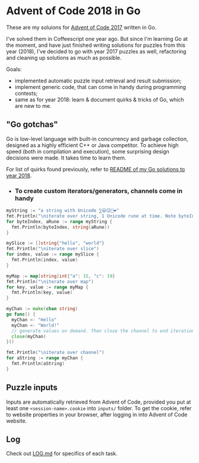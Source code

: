 # Advent of Code 2018 in Go

These are my soluions for [Advent of Code 2017](https://adventofcode.com/2017/) written in Go.

I've solved them in Coffeescript one year ago. But since I'm learning Go at the moment, and have just finished writing solutions for puzzles from this year (2018), I've decided to go with year 2017 puzzles as well, refactoring and cleaning up solutions as much as possible.

Goals:

* implemented automatic puzzle input retrieval and result submission;
* implement generic code, that can come in handy during programming contests;
* same as for year 2018: learn & document quirks & tricks of Go, which are new to me.

## "Go gotchas"

Go is low-level language with built-in concurrency and garbage collection, designed as a highly efficient C++ or Java competitor. To achieve high speed (both in compilation and execution), some surprising design decisions were made. It takes time to learn them.

For list of quirks found previously, refer to [README of my Go solutions to year 2018](https://github.com/metalim/metalim.adventofcode.2018.go/blob/master/README.md#go-gotchas).

* ### To create custom iterators/generators, channels come in handy

```go
myString := "a string with Unicode ⅀😃😉🎄❤"
fmt.Println("\niterate over string, 1 Unicode rune at time. Note byteIndex is not continuous.")
for byteIndex, aRune := range myString {
  fmt.Println(byteIndex, string(aRune))
}

mySlice := []string{"hello", "world"}
fmt.Println("\niterate over slice")
for index, value := range mySlice {
  fmt.Println(index, value)
}

myMap := map[string]int{"a": 15, "c": 19}
fmt.Println("\niterate over map")
for key, value := range myMap {
  fmt.Println(key, value)
}

myChan := make(chan string)
go func() {
  myChan <- "Hello"
  myChan <- "World!"
  // generate values on demand. Then close the channel to end iteration.
  close(myChan)
}()

fmt.Println("\niterate over channel")
for aString := range myChan {
  fmt.Println(aString)
}
```

## Puzzle inputs

Inputs are automatically retrieved from Advent of Code, provided you put at least one `<session-name>.cookie` into `inputs/` folder. To get the cookie, refer to website properties in your browser, after logging in into Advent of Code website.

## Log

Check out [LOG.md](LOG.md) for specifics of each task.

